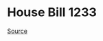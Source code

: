 # House Bill 1233

[Source](http://lawfilesext.leg.wa.gov/biennium/2021-22/Pdf/Bills/House%20Bills/1233.pdf)